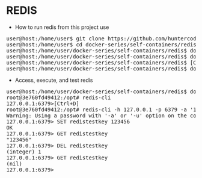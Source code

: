 # REDIS

- How to run redis from this project use

<pre>
user@host:/home/user$ git clone https://github.com/huntercodexs/docker-series.git .
user@host:/home/user$ cd docker-series/self-containers/redis
user@host:/home/user/docker-series/self-containers/redis$ docker network create open_network
user@host:/home/user/docker-series/self-containers/redis$ docker-compose up --build
user@host:/home/user/docker-series/self-containers/redis$ [Ctrl+C]
user@host:/home/user/docker-series/self-containers/redis$ docker-compose start
</pre>

- Access, execute, and test redis

<pre>
user@host:/home/user/docker-series/self-containers/redis$ docker exec -it redis /bin/bash
root@3e760fd49412:/opt# redis-cli 
127.0.0.1:6379>[Ctrl+D]
root@3e760fd49412:/opt# redis-cli -h 127.0.0.1 -p 6379 -a '123@Mudar!'
Warning: Using a password with '-a' or '-u' option on the command line interface may not be safe.
127.0.0.1:6379> SET redistestkey 123456
OK
127.0.0.1:6379> GET redistestkey
"123456"
127.0.0.1:6379> DEL redistestkey
(integer) 1
127.0.0.1:6379> GET redistestkey
(nil)
127.0.0.1:6379> 
</pre>

